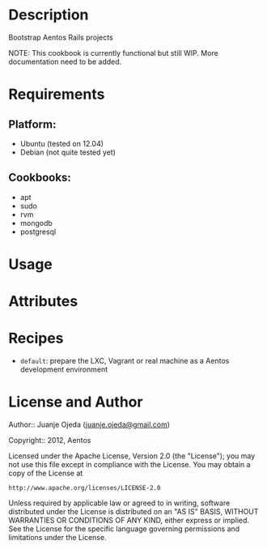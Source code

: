 Description
================

Bootstrap Aentos Rails projects

NOTE: This cookbook is currently functional but still WIP. More documentation need to be added.

Requirements
============

## Platform:

* Ubuntu (tested on 12.04)
* Debian (not quite tested yet)

## Cookbooks:

* apt
* sudo
* rvm
* mongodb
* postgresql

Usage
=====

Attributes
==========

Recipes
=======

* `default`: prepare the LXC, Vagrant or real machine as a Aentos development environment

License and Author
==================

Author:: Juanje Ojeda (<juanje.ojeda@gmail.com>)

Copyright:: 2012, Aentos

Licensed under the Apache License, Version 2.0 (the "License");
you may not use this file except in compliance with the License.
You may obtain a copy of the License at

    http://www.apache.org/licenses/LICENSE-2.0

Unless required by applicable law or agreed to in writing, software
distributed under the License is distributed on an "AS IS" BASIS,
WITHOUT WARRANTIES OR CONDITIONS OF ANY KIND, either express or implied.
See the License for the specific language governing permissions and
limitations under the License.
